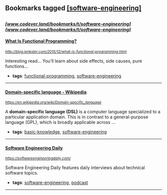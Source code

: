 ## Bookmarks tagged [[software-engineering]](https://www.codever.land/search?q=[software-engineering])

_<sup><sup>[www.codever.land/bookmarks/t/software-engineering](www.codever.land/bookmarks/t/software-engineering)</sup></sup>_
---
#### [What Is Functional Programming?](http://blog.jenkster.com/2015/12/what-is-functional-programming.html)
_<sup>http://blog.jenkster.com/2015/12/what-is-functional-programming.html</sup>_

Interesting read... You'll learn about side effects, side causes, pure functions...
* **tags**: [functional-programming](../tagged/functional-programming.md), [software-engineering](../tagged/software-engineering.md)
---
#### [Domain-specific language - Wikipedia](https://en.wikipedia.org/wiki/Domain-specific_language)
_<sup>https://en.wikipedia.org/wiki/Domain-specific_language</sup>_

A **domain-specific language (DSL)** is a computer language specialized to a particular application domain. This is in contrast to a general-purpose language (GPL), which is broadly applicable across ...
* **tags**: [basic-knowledge](../tagged/basic-knowledge.md), [software-engineering](../tagged/software-engineering.md)
---
#### [Software Engineering Daily](https://softwareengineeringdaily.com/)
_<sup>https://softwareengineeringdaily.com/</sup>_

Software Engineering Daily features daily interviews about technical software topics.
* **tags**: [software-engineering](../tagged/software-engineering.md), [podcast](../tagged/podcast.md)
---
